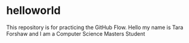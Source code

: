 # helloworld
This repository is for practicing the GitHub Flow.
Hello my name is Tara Forshaw and I am a Computer Science Masters Student
